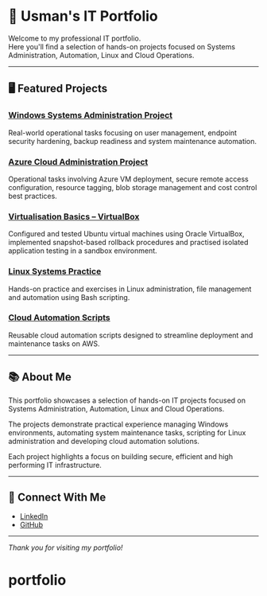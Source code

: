 # 📂 Usman's IT Portfolio

Welcome to my professional IT portfolio.  
Here you'll find a selection of hands-on projects focused on Systems Administration, Automation, Linux and Cloud Operations.

---

## 🖥️ Featured Projects

### [Windows Systems Administration Project](https://github.com/usmanuh/windows-systems-admin-tasks)
Real-world operational tasks focusing on user management, endpoint security hardening, backup readiness and system maintenance automation.

### [Azure Cloud Administration Project](https://github.com/usmanuh/azure-systems-admin-tasks)
Operational tasks involving Azure VM deployment, secure remote access configuration, resource tagging, blob storage management and cost control best practices.

### [Virtualisation Basics – VirtualBox](https://github.com/usmanuh/virtualisation-basics-virtualbox)  
Configured and tested Ubuntu virtual machines using Oracle VirtualBox, implemented snapshot-based rollback procedures and practised isolated application testing in a sandbox environment.

### [Linux Systems Practice](https://github.com/usmanuh/linux-practice)
Hands-on practice and exercises in Linux administration, file management and automation using Bash scripting.

### [Cloud Automation Scripts](https://github.com/usmanuh/cloud-scripts)
Reusable cloud automation scripts designed to streamline deployment and maintenance tasks on AWS.

---

## 📚 About Me

This portfolio showcases a selection of hands-on IT projects focused on Systems Administration, Automation, Linux and Cloud Operations.

The projects demonstrate practical experience managing Windows environments, automating system maintenance tasks, scripting for Linux administration and developing cloud automation solutions.

Each project highlights a focus on building secure, efficient and high performing IT infrastructure.

---

## 🔗 Connect With Me

- [LinkedIn](https://www.linkedin.com/in/usman-ul-haq-587812294/)  
- [GitHub](https://github.com/usmanuh)

---

*Thank you for visiting my portfolio!*
# portfolio
